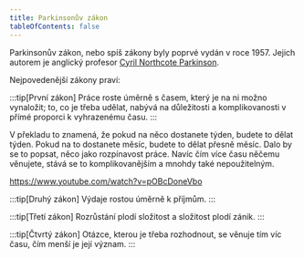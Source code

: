```yaml
---
title: Parkinsonův zákon
tableOfContents: false
---
```


Parkinsonův zákon, nebo spíš zákony byly poprvé vydán v roce 1957. Jejich autorem je anglický
profesor [Cyril Northcote Parkinson](http://en.wikipedia.org/wiki/C._Northcote_Parkinson "C. Northcote Parkinson").

Nejpovedenější zákony praví:

:::tip[První zákon]
Práce roste úměrně s časem, který je na ni možno vynaložit;
to, co je třeba udělat, nabývá na důležitosti a komplikovanosti
v přímé proporci k vyhrazenému času.
:::

V překladu to znamená, že pokud na něco dostanete týden, budete to dělat týden. Pokud na to dostanete měsíc, budete to
dělat přesně měsíc. Dalo by se to popsat, něco jako rozpínavost práce. Navíc čím více času něčemu věnujete, stává se to
komplikovanějším a mnohdy také nepoužitelným.

https://www.youtube.com/watch?v=pOBcDoneVbo

:::tip[Druhý zákon]
Výdaje rostou úměrně k příjmům.
:::

:::tip[Třetí zákon]
Rozrůstání plodí složitost a složitost plodí zánik.
:::

:::tip[Čtvrtý zákon]
Otázce, kterou je třeba rozhodnout, se věnuje tím víc času, čím menší je její význam.
:::
